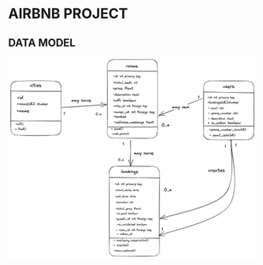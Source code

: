 # AIRBNB PROJECT

## DATA MODEL

![alt text](https://github.com/camillelenormand/airbnb_rails/blob/main/public/airbnb.png?raw=true)
